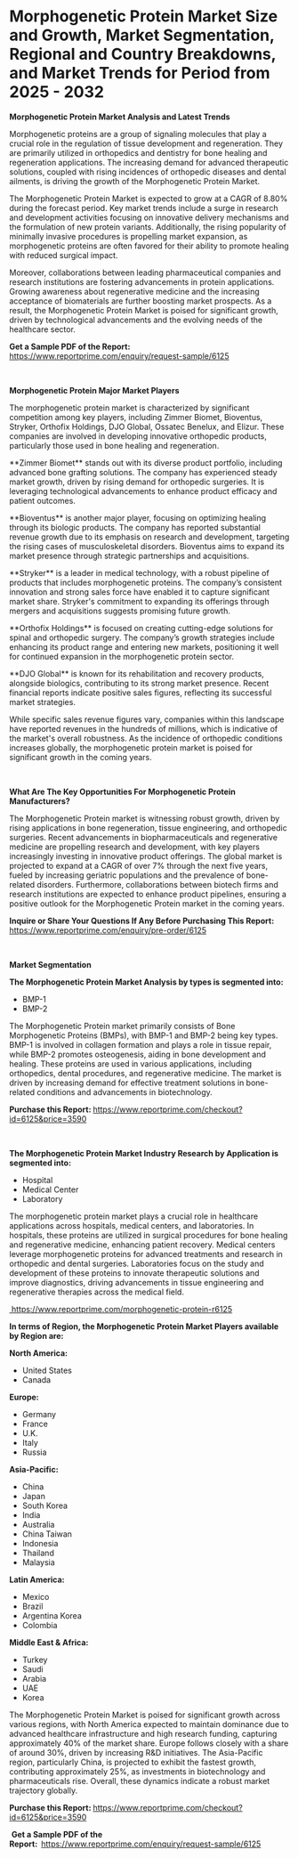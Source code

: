 <p><h1>Morphogenetic Protein Market Size and Growth, Market Segmentation, Regional and Country Breakdowns, and Market Trends for Period from 2025 -  2032</h1></p><p><strong>Morphogenetic Protein Market Analysis and Latest Trends</strong></p>
<p><p>Morphogenetic proteins are a group of signaling molecules that play a crucial role in the regulation of tissue development and regeneration. They are primarily utilized in orthopedics and dentistry for bone healing and regeneration applications. The increasing demand for advanced therapeutic solutions, coupled with rising incidences of orthopedic diseases and dental ailments, is driving the growth of the Morphogenetic Protein Market.</p><p>The Morphogenetic Protein Market is expected to grow at a CAGR of 8.80% during the forecast period. Key market trends include a surge in research and development activities focusing on innovative delivery mechanisms and the formulation of new protein variants. Additionally, the rising popularity of minimally invasive procedures is propelling market expansion, as morphogenetic proteins are often favored for their ability to promote healing with reduced surgical impact.</p><p>Moreover, collaborations between leading pharmaceutical companies and research institutions are fostering advancements in protein applications. Growing awareness about regenerative medicine and the increasing acceptance of biomaterials are further boosting market prospects. As a result, the Morphogenetic Protein Market is poised for significant growth, driven by technological advancements and the evolving needs of the healthcare sector.</p></p>
<p><strong>Get a Sample PDF of the Report:&nbsp;</strong> <a href="https://www.reportprime.com/enquiry/request-sample/6125?utm_campaign=4466&utm_medium=2&utm_source=Github&utm_content=ia&utm_term=14052025&utm_id=morphogenetic-protein">https://www.reportprime.com/enquiry/request-sample/6125</a></p>
<p>&nbsp;</p>
<p><strong>Morphogenetic Protein Major Market Players</strong></p>
<p><p>The morphogenetic protein market is characterized by significant competition among key players, including Zimmer Biomet, Bioventus, Stryker, Orthofix Holdings, DJO Global, Ossatec Benelux, and Elizur. These companies are involved in developing innovative orthopedic products, particularly those used in bone healing and regeneration.</p><p>**Zimmer Biomet** stands out with its diverse product portfolio, including advanced bone grafting solutions. The company has experienced steady market growth, driven by rising demand for orthopedic surgeries. It is leveraging technological advancements to enhance product efficacy and patient outcomes.</p><p>**Bioventus** is another major player, focusing on optimizing healing through its biologic products. The company has reported substantial revenue growth due to its emphasis on research and development, targeting the rising cases of musculoskeletal disorders. Bioventus aims to expand its market presence through strategic partnerships and acquisitions.</p><p>**Stryker** is a leader in medical technology, with a robust pipeline of products that includes morphogenetic proteins. The company’s consistent innovation and strong sales force have enabled it to capture significant market share. Stryker's commitment to expanding its offerings through mergers and acquisitions suggests promising future growth.</p><p>**Orthofix Holdings** is focused on creating cutting-edge solutions for spinal and orthopedic surgery. The company’s growth strategies include enhancing its product range and entering new markets, positioning it well for continued expansion in the morphogenetic protein sector.</p><p>**DJO Global** is known for its rehabilitation and recovery products, alongside biologics, contributing to its strong market presence. Recent financial reports indicate positive sales figures, reflecting its successful market strategies.</p><p>While specific sales revenue figures vary, companies within this landscape have reported revenues in the hundreds of millions, which is indicative of the market's overall robustness. As the incidence of orthopedic conditions increases globally, the morphogenetic protein market is poised for significant growth in the coming years.</p></p>
<p>&nbsp;</p>
<p><strong>What Are The Key Opportunities For Morphogenetic Protein Manufacturers?</strong></p>
<p><p>The Morphogenetic Protein market is witnessing robust growth, driven by rising applications in bone regeneration, tissue engineering, and orthopedic surgeries. Recent advancements in biopharmaceuticals and regenerative medicine are propelling research and development, with key players increasingly investing in innovative product offerings. The global market is projected to expand at a CAGR of over 7% through the next five years, fueled by increasing geriatric populations and the prevalence of bone-related disorders. Furthermore, collaborations between biotech firms and research institutions are expected to enhance product pipelines, ensuring a positive outlook for the Morphogenetic Protein market in the coming years.</p></p>
<p><strong>Inquire or Share Your Questions If Any Before Purchasing This Report:</strong> <a href="https://www.reportprime.com/enquiry/pre-order/6125?utm_campaign=4466&utm_medium=2&utm_source=Github&utm_content=ia&utm_term=14052025&utm_id=morphogenetic-protein">https://www.reportprime.com/enquiry/pre-order/6125</a></p>
<p>&nbsp;</p>
<p><strong>Market Segmentation</strong></p>
<p><strong>The Morphogenetic Protein Market Analysis by types is segmented into:</strong></p>
<p><ul><li>BMP-1</li><li>BMP-2</li></ul></p>
<p><p>The Morphogenetic Protein market primarily consists of Bone Morphogenetic Proteins (BMPs), with BMP-1 and BMP-2 being key types. BMP-1 is involved in collagen formation and plays a role in tissue repair, while BMP-2 promotes osteogenesis, aiding in bone development and healing. These proteins are used in various applications, including orthopedics, dental procedures, and regenerative medicine. The market is driven by increasing demand for effective treatment solutions in bone-related conditions and advancements in biotechnology.</p></p>
<p><strong>Purchase this Report:&nbsp;</strong><a href="https://www.reportprime.com/checkout?id=6125&price=3590&utm_campaign=4466&utm_medium=2&utm_source=Github&utm_content=ia&utm_term=14052025&utm_id=morphogenetic-protein">https://www.reportprime.com/checkout?id=6125&price=3590</a></p>
<p>&nbsp;</p>
<p><strong>The Morphogenetic Protein Market Industry Research by Application is segmented into:</strong></p>
<p><ul><li>Hospital</li><li>Medical Center</li><li>Laboratory</li></ul></p>
<p><p>The morphogenetic protein market plays a crucial role in healthcare applications across hospitals, medical centers, and laboratories. In hospitals, these proteins are utilized in surgical procedures for bone healing and regenerative medicine, enhancing patient recovery. Medical centers leverage morphogenetic proteins for advanced treatments and research in orthopedic and dental surgeries. Laboratories focus on the study and development of these proteins to innovate therapeutic solutions and improve diagnostics, driving advancements in tissue engineering and regenerative therapies across the medical field.</p></p>
<p><a href="https://www.reportprime.com/morphogenetic-protein-r6125?utm_campaign=4466&utm_medium=2&utm_source=Github&utm_content=ia&utm_term=14052025&utm_id=morphogenetic-protein">&nbsp;https://www.reportprime.com/morphogenetic-protein-r6125</a></p>
<p><strong>In terms of Region, the Morphogenetic Protein Market Players available by Region are:</strong></p>
<p>
    <p> <strong> North America: </strong>
        <ul>
            <li>United States</li>
            <li>Canada</li>
        </ul>
        </p> 
    <p> <strong> Europe: </strong>
        <ul>
            <li>Germany</li>
            <li>France</li>
            <li>U.K.</li>
            <li>Italy</li>
            <li>Russia</li>
        </ul>
        </p> 
    <p> <strong> Asia-Pacific: </strong>
        <ul>
            <li>China</li>
            <li>Japan</li>
            <li>South Korea</li>
            <li>India</li>
            <li>Australia</li>
            <li>China Taiwan</li>
            <li>Indonesia</li>
            <li>Thailand</li>
            <li>Malaysia</li>
        </ul>
        </p> 
    <p> <strong> Latin America: </strong>
        <ul>
            <li>Mexico</li>
            <li>Brazil</li>
            <li>Argentina Korea</li>
            <li>Colombia</li>
        </ul>
        </p> 
    <p> <strong> Middle East & Africa: </strong>
        <ul>
            <li>Turkey</li>
            <li>Saudi</li>
            <li>Arabia</li>
            <li>UAE</li>
            <li>Korea</li>
        </ul>
    </p>
    </p>
<p><p>The Morphogenetic Protein Market is poised for significant growth across various regions, with North America expected to maintain dominance due to advanced healthcare infrastructure and high research funding, capturing approximately 40% of the market share. Europe follows closely with a share of around 30%, driven by increasing R&D initiatives. The Asia-Pacific region, particularly China, is projected to exhibit the fastest growth, contributing approximately 25%, as investments in biotechnology and pharmaceuticals rise. Overall, these dynamics indicate a robust market trajectory globally.</p></p>
<p><strong>Purchase this Report: </strong><a href="https://www.reportprime.com/checkout?id=6125&price=3590&utm_campaign=4466&utm_medium=2&utm_source=Github&utm_content=ia&utm_term=14052025&utm_id=morphogenetic-protein">https://www.reportprime.com/checkout?id=6125&price=3590</a></p>
<p>&nbsp;<strong>Get a Sample PDF of the Report:&nbsp;&nbsp;</strong><a href="https://www.reportprime.com/enquiry/request-sample/6125?utm_campaign=4466&utm_medium=2&utm_source=Github&utm_content=ia&utm_term=14052025&utm_id=morphogenetic-protein">https://www.reportprime.com/enquiry/request-sample/6125</a></p>
<p><strong></strong></p>
<p><p></p><p></p><p></p></p>